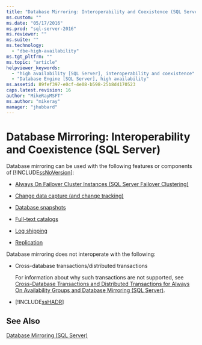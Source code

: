 ```yaml
---
title: "Database Mirroring: Interoperability and Coexistence (SQL Server) | Microsoft Docs"
ms.custom: ""
ms.date: "05/17/2016"
ms.prod: "sql-server-2016"
ms.reviewer: ""
ms.suite: ""
ms.technology: 
  - "dbe-high-availability"
ms.tgt_pltfrm: ""
ms.topic: "article"
helpviewer_keywords: 
  - "high availability [SQL Server], interoperability and coexistence"
  - "Database Engine [SQL Server], high availability"
ms.assetid: 89fef397-e0cf-4e08-b598-25b8d4170523
caps.latest.revision: 16
author: "MikeRayMSFT"
ms.author: "mikeray"
manager: "jhubbard"
---
```

# Database Mirroring: Interoperability and Coexistence (SQL Server)
  Database mirroring can be used with the following features or components of [!INCLUDE[ssNoVersion](../../includes/ssnoversion-md.md)]:  
  
-   [Always On Failover Cluster Instances (SQL Server Failover Clustering)](../../database-engine/database-mirroring/database-mirroring-and-sql-server-failover-cluster-instances.md)  
  
-   [Change data capture (and change tracking)](../../relational-databases/track-changes/change-data-capture-and-other-sql-server-features.md)  
  
-   [Database snapshots](../../database-engine/database-mirroring/database-mirroring-and-database-snapshots-sql-server.md)  
  
-   [Full-text catalogs](../../database-engine/database-mirroring/database-mirroring-and-full-text-catalogs-sql-server.md)  
  
-   [Log shipping](../../database-engine/database-mirroring/database-mirroring-and-log-shipping-sql-server.md)  
  
-   [Replication](../../database-engine/database-mirroring/database-mirroring-and-replication-sql-server.md)  
  
 Database mirroring does not interoperate with the following:  
  
-   Cross-database transactions/distributed transactions  
  
     For information about why such transactions are not supported, see [Cross-Database Transactions and Distributed Transactions for Always On Availability Groups and Database Mirroring &#40;SQL Server&#41;](../../database-engine/availability-groups/windows/transactions-always-on-availability-and-database-mirroring.md).  
  
-   [!INCLUDE[ssHADR](../../includes/sshadr-md.md)]  
  
## See Also  
 [Database Mirroring &#40;SQL Server&#41;](../../database-engine/database-mirroring/database-mirroring-sql-server.md)  
  
  
